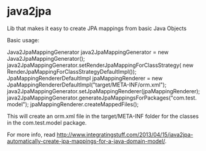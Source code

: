 java2jpa
========

Lib that makes it easy to create JPA mappings from basic Java Objects

Basic usage:

Java2JpaMappingGenerator java2JpaMappingGenerator =
     new Java2JpaMappingGenerator();
java2JpaMappingGenerator.setRenderJpaMappingForClassStrategy(
     new RenderJpaMappingForClassStrategyDefaultImpl());
JpaMappingRendererDefaultImpl jpaMappingRenderer =
     new JpaMappingRendererDefaultImpl("target/META-INF/orm.xml");
java2JpaMappingGenerator.setJpaMappingRenderer(jpaMappingRenderer);
java2JpaMappingGenerator.generateJpaMappingsForPackages("com.test.model");
jpaMappingRenderer.createMappedFiles();


This will create an orm.xml file in the target/META-INF folder for the classes in the com.test.model package.

For more info, read http://www.integratingstuff.com/2013/04/15/java2jpa-automatically-create-jpa-mappings-for-a-java-domain-model/.
